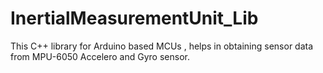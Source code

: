 # InertialMeasurementUnit_Lib
This C++ library for Arduino based MCUs , helps in obtaining sensor data from MPU-6050 Accelero and Gyro sensor.
